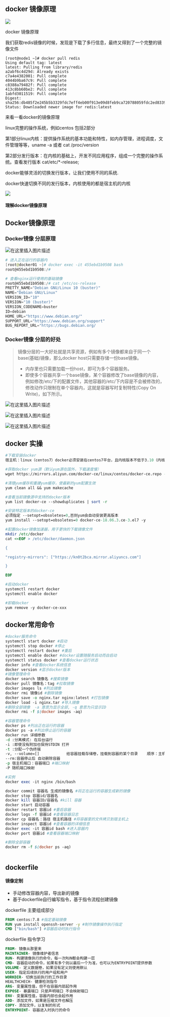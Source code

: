 ## docker 镜像原理

![](.\pictures\docker生命周期.png)



docker 镜像原理

我们获取redis镜像的时候，发现是下载了多行信息，最终又得到了一个完整的镜像文件

```shell
[root@node1 ~]# docker pull redis
Using default tag: latest 
latest: Pulling from library/redis
a2abf6c4d29d: Already exists
c7a4e4382001: Pull complete
4044b9ba67c9: Pull complete
c8388a79482f: Pull complete
413c8bb60be2: Pull complete
1abfd3011519: Pull complete
Digest: sha256:db485f2e245b5b3329fdc7eff4eb00f913e09d8feb9ca720788059fdc2ed8339
Status: Downloaded newer image for redis:latest
```

来看一看docker的镜像原理

linux完整的操作系统，例如centos 包括2部分

第1部分linux内核：提供操作系统的基本功能和特性，如内存管理，进程调度，文件管理等等，uname -a 或者 cat /proc/version

第2部分发行版本：在内核的基础上，开发不同应用程序，组成一个完整的操作系统。查看发行版本 cat/etc/*-release;

docker能够灵活的切换发行版本，让我们使用不同的系统.

docker快速切换不同的发行版本，内核使用的都是宿主机的内核



![](.\pictures\Screenshot_1.png)

#### 理解docker镜像原理

## Docker镜像原理

### Docker镜像 分层原理

![在这里插入图片描述](https://img-bc.icode.best/20210708163824246.png)

```powershell
# 进入正在运行的容器内
[root@docker01 ~]# docker exec -it 455ebd1b9508 bash
root@455ebd1b9508:/# 

# 查看nginx运行使用的基础镜像
root@455ebd1b9508:/# cat /etc/os-release 
PRETTY_NAME="Debian GNU/Linux 10 (buster)"
NAME="Debian GNU/Linux"
VERSION_ID="10"
VERSION="10 (buster)"
VERSION_CODENAME=buster
ID=debian
HOME_URL="https://www.debian.org/"
SUPPORT_URL="https://www.debian.org/support"
BUG_REPORT_URL="https://bugs.debian.org/
```

### Docker镜像 分层的好处

> 镜像分层的一大好处就是共享资源，例如有多个镜像都来自于同一个base(基础)镜像，那么docker host只需要存储一份base镜像。
>
> - 内存里也只需要加载一份host，即可为多个容器服务。
> - 即使多个容器共享一个base镜像，某个容器修改了base镜像的内容，例如修改/etc/下的配置文件，其他容器的/etc/下内容是不会被修改的，修改动作只限制在单个容器内，这就是容器写时复制特性(Copy On Write)，如下所示。

![在这里插入图片描述](https://img-bc.icode.best/20210708191031330.png)

![在这里插入图片描述](https://img-bc.icode.best/20210708184825341.png)

![在这里插入图片描述](https://img-bc.icode.best/20210708184633446.png)



## docker 实操

```perl
#下载安装docker
宿主机：linux（centos7）docker必须安装在centos7平台，且内核版本不低于3.10（内核查看：uname -r） 

#获取docker yum源（默认yum源在国外，下载速度慢）
wget https://mirrors.aliyun.com/docker-ce/linux/centos/docker-ce.repo -O /etc/yum.repos.d/docker-ce.repo

#清理yum缓存和重建yum缓存，使最新的yum配置生效
yum clean all && yum makecache  

#查看当前镜像源中支持的docker版本
yum list docker-ce --showduplicates | sort -r 

#安装特定版本的docker-ce
必须指定 --setopt=obsoletes=0,否则yum会自动安装更高版本
yum install --setopt=obsoletes=0 docker-ce-18.06.3.ce-3.el7 -y 

#配置docker镜像加速器，用于更快的下载镜像文件
mkdir /etc/docker
cat <<EOF > /etc/docker/daemon.json

{

"registry-mirrors": ["https://kn0t2bca.mirror.aliyuncs.com"]

}

EOF 

#启动docker
systemctl restart docker
systemctl enable docker 

#卸载docker
yum remove -y docker-ce-xxx
```



## docker常用命令

```perl
#docker服务命令
systemctl start docker #启动
systemctl stop docker #停止
systemctl restart docker #重启
systemctl enable docker #docker设置随服务启动而自启动
systemctl status docker #查看docker运行状态
docker info #查看docker系统信息
docker version #显示docker版本
#镜像管理命令
docker search 镜像名 #搜索镜像
docker pull 镜像名：tag #拉取镜像
docker images ls #列出镜像
docker rmi 镜像id #删除镜像
docker save -o nginx.tar nginx:latest #打包镜像
docker load -i nginx.tar #导入镜像
#删除全部镜像  -a 意思为显示全部, -q 意思为只显示ID
docker rmi -f $(docker images -aq)

#容器管理命令
docker ps #列出正在运行的容器
docker ps -a #列出停止运行的容器
docker run 详细参数
-d :分离模式: 在后台运行
-i :即使没有附加也保持STDIN 打开
-t :分配一个伪终端
-v, --volume=[]            给容器挂载存储卷，挂载到容器的某个目录    顺序：主机：容器
--rm:容器停止后 自动删除容器
-p 宿主机端口：容器端口 #端口映射
-P 随机端口映射

#实例
docker exec -it nginx /bin/bash

docker commit 容器名 生成的镜像名 #将正在运行的容器生成新的镜像
docker stop 容器id/容器名
docker kill 容器ID/容器名 #kill 容器
docker start 启动容器
docker restart 容器id #重启容器
docker logs -f 容器id #查看容器日志
docker cp 容器名：路径 宿主机路径 #将容器里的文件拷贝到宿主机上
docker inspect 容器id #查看容器的详细信息
docker exec -it 容器id bash #进入容器内
docker port 容器id #查看容器端口映射

#删除全部容器
docker rm -f $(docker ps -aq)



```

## dockerfile

#### 镜像定制 

* 手动修改容器内容，导出新的镜像
* 基于dockerfile自行编写指令，基于指令流程创建镜像

dockerfile 主要组成部分

```dockerfile
FROM centos:7.8 #指定基础镜像
RUN yum install openssh-server -y #制作镜像操作执行指定
CMD ["bin/bash"] #容器启动时执行指令
```

dockerfile 指令学习

```dockerfile
FROM- 镜像从那里来
MAINTAINER- 镜像维护者信息
RUN- 构建镜像执行的命令，每一次RUN都会构建一层
CMD- 容器启动的命令，如果有多个则以最后一个为准，也可以为ENTRYPOINT提供参数
VOLUME- 定义数据卷，如果没有定义则使用默认
USER- 指定后续执行的用户组和用户
WORKDIR- 切换当前执行的工作目录
HEALTHCHECH- 健康检测指令
ARG- 变量属性值，但不在容器内部起作用
EXPOSE- 暴露端口 只是声明端口 不会映射端口
ENV- 变量属性值，容器内部也会起作用
ADD- 添加文件，如果是压缩文件也解压
COPY- 添加文件，以复制的形式
ENTRYPOINT- 容器进入时执行的命令



```













